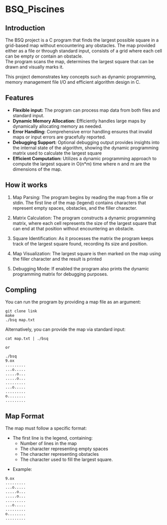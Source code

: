 # BSQ_Piscines

## Introduction

The BSQ project is a C program that finds the largest possible square in a grid-based map without encountering any obstacles. The map provided either as a file or through standard input, consists of a grid where each cell can be empty or contain an obstacle.  
The program scans the map, determines the largest square that can be drawn and visually marks it.

This project demonstrates key concepts such as dynamic programming, memory management file I/O and efficient algorithm design in C.

## Features

* <b>Flexible input:</b> The program can process map data from both files and standard input.
* <b>Dynamic Memory Allocation:</b> Efficiently handles large maps by dynamically allocating memory as needed.
* <b>Error Handling:</b> Comprehensive error handling ensures that invalid maps or input errors are gracefully reported.
* <b>Debugging Support:</b> Optional debugging output provides insights into the internal state of the algorithm, showing the dynamic programming matrix used to calculate the largest square
* <b>Efficient Computation:</b> Utilizes a dynamic programming approach to compute the largest square in O(n*m) time where n and m are the dimensions of the map.

## How it works

1. Map Parsing: The program begins by reading the map from a file or stdin. The first line of the map (legend) contains characters that represent empty spaces, obstacles, and the filler character.

2. Matrix Calculation: The program constructs a dynamic programming matrix, where each cell represents the size of the largest square that can end at that position without encountering an obstacle.

3. Square Identification: As it processes the matrix the program keeps track of the largest square found, recording its size and position.

4. Map Visualization: The largest square is then marked on the map using the filler character and the result is printed

5. Debugging Mode: If enabled the program also prints the dynamic programming matrix for debugging purposes.

## Compling

You can run the program by providing a map file as an argument:
```
git clone link
make
./bsq map.txt
```
Alternatively, you can provide the map via standard input:

```
cat map.txt | ./bsq

or

./bsq
9.ox
.........
...o.....
.....o...
.....o...
.........
...o.....
.........
o........
.........
```
## Map Format

The map must follow a specific format:

* The first line is the legend, containing:
   * Number of lines in the map
   * The character representing empty spaces
   * The character representing obstacles
   * The character used to fill the largest square.

- Example:

```
9.ox
.........
...o.....
.....o...
.....o...
.........
...o.....
.........
o........
.........
```
